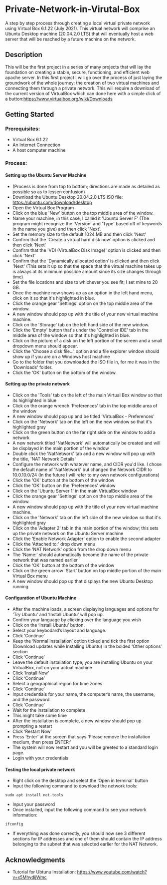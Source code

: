 # Private-Network-in-Virutal-Box
A step by step process through creating a local virtual private network using Virtual Box 6.1.22 (July 2021). This virtual network will comprise an Ubuntu Desktop machine (20.04.2.0 LTS) that will eventually host a web server that will be reached by a future machine on the network.
## Description

  This will be the first project in a series of many projects that will lay the foundation on creating a stable, secure, functioning, and efficient web apache server. In this first project I will go over the process of just laying the groundwork of the whole journey: the creation of two virtual machines and connecting them through a private network. This will require a download of the current version of VirtualBox which can done here with a simple click of a button:https://www.virtualbox.org/wiki/Downloads
## Getting Started

### Prerequisites:
*   Virtual Box 6.1.22
*   An Internet Connection
*   A host computer machine
### Process:
#### Setting up the Ubuntu Server Machine
* (Process is done from top to bottom; directions are made as detailed as possible so as to lessen confusion)
* Download the Ubuntu Desktop 20.04.2.0 LTS ISO file: https://ubuntu.com/download/desktop
* Open the Virtual Box Program
* Click on the blue 'New' button on the top middle area of the window.
* Name your machine, in this case, I called it 'Ubuntu Server F' (The program might recognize the 'Version' and 'Type' based off of keywords in the name you give) and then click 'Next'.
* Set the memory size to the default 1024 MB and then click 'Next'
* Confirm that the 'Create a virtual hard disk now' option is clicked and then click 'Next'
* Confirm that the 'VDI (VirtualBox Disk Image)' option is clicked and then click 'Next'
* Confirm that the 'Dynamically allocated option’ is clicked and then click 'Next' (This sets it up so that the space that the virtual machine takes up is always at its minimum possible amount since its size changes through time)
* Set the file locations and size to whichever you see fit; I set mine to 20 GB.
* Once the machine now shows up as an option in the left hand menu, click on it so that it's highlighted in blue.
* Click the orange gear 'Settings' option on the top middle area of the window.
* A new window should pop up with the title of your new virtual machine machine.
* Click on the 'Storage' tab on the left hand side of the new window.
* Click the 'Empty' button that's under the 'Controller IDE' tab in the middle area of the window so that it's highlighted in blue.
* Click on the picture of a disk on the left portion of the screen and a small dropdown menu should appear.
* Click the 'Choose a disk file...' option and a file explorer window should show up if you are on a Windows host machine
* Go to the folder that you downloaded the ISO file in, for me it was in the 'Downloads' folder.
* Click the 'OK' button on the bottom of the window.
#### Setting up the private network
* Click on the 'Tools' tab on the left of the main Virtual Box window so that its highlighted in blue
* Click on the orange wrench 'Preferences' tab in the top middle area of the window
* A new window should pop up and be titled 'VirtualBox - Preferences'
* Click on the 'Network' tab on the left on the new window so that it's highlighted gray
* Click on the green button on the far right side on the window to add a network
* A new network titled 'NatNetwork' will automatically be created and will be displayed in the main portion of the window
* Double click the 'NatNetwork' tab and a new window will pop up with the title, 'NAT Network Details'
* Configure the network with whatever name, and CIDR you'd like. I chose the default name of 'NatNetwork' but changed the Network CIDR to 10.0.10.0/24 (In the future I will refer to my own network configurations)
* Click the 'OK' button at the bottom of the window
* Click the 'OK' button on the 'Preferences' window
* Click on the 'Ubuntu Server 1' in the main VirtualBox window
* Click the orange gear 'Settings' option on the top middle area of the window.
* A new window should pop up with the title of your new virtual machine machine.
* Click on the 'Network' tab on the left side of the new window so that it's highlighted gray
* Click on the 'Adapter 2' tab in the main portion of the window; this sets up the private network on the Ubuntu Server machine
* Click the 'Enable Network Adapter' option to enable the second adapter
* Click the 'Attached to:' drop down menu
* Click the 'NAT Network' option from the drop down menu
* The 'Name:' should automatically become the name of the private network that was named earlier
* Click the 'OK' button at the bottom of the window
* Click on the green arrow 'Start' button on top middle portion of the main Virtual Box menu
* A new window should pop up that displays the new Ubuntu Desktop running
#### Configuration of Ubuntu Machine
* After the machine loads, a screen displaying languages and options for ‘Try Ubuntu’ and ‘Install Ubuntu’ will pop up.
* Confirm your language by clicking over the language you wish
* Click on the ‘Install Ubuntu’ button.
* Select your keybodard’s layout and language.
* Click ‘Continue’
* Keep the ‘Normal Installation’ option ticked and tick the first option (Download updates while Installing Ubuntu) in the bolded ‘Other options’ section
* Click ‘Continue’
* Leave the default installation type; you are installing Ubuntu on your VirtualBox, not on your actual machine
* Click ‘Install Now’
* Click ‘Continue’
* Select a geographical region for time zones
* Click ‘Continue’
* Input credentials for your name, the computer’s name, the username, and the password.
* Click ‘Continue’
* Wait for the installation to complete
* This might take some time
* After the installation is complete, a new window should pop up prompting a restart
* Click ‘Restart Now’
* Press ‘Enter’ at the screen that says ‘Please remove the installation medium, then press ENTER:’
* The system will now restart and you will be greeted to a standard login page.
* Login with your credentials
#### Testing the local private network
* Right click on the desktop and select the ‘Open in terminal’ button
* Input the following command to download the network tools:
```
sudo apt install net-tools
```
* Input your password
* Once installed, input the following command to see your network information:
```
ifconfig
```
* If everything was done correctly, you should now see 3 different sections for IP addresses and one of them should contain the IP address belonging to the subnet that was selected earlier for the NAT Network.
## Acknowledgments
* Tutorial for Ubtunu Installation: https://www.youtube.com/watch?v=x5MhydijWmc


